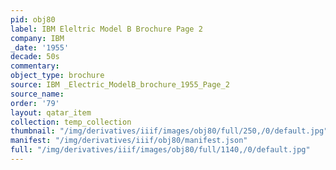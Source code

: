 ```yaml
---
pid: obj80
label: IBM Eleltric Model B Brochure Page 2
company: IBM
_date: '1955'
decade: 50s
commentary: 
object_type: brochure
source: IBM _Electric_ModelB_brochure_1955_Page_2
source_name: 
order: '79'
layout: qatar_item
collection: temp_collection
thumbnail: "/img/derivatives/iiif/images/obj80/full/250,/0/default.jpg"
manifest: "/img/derivatives/iiif/obj80/manifest.json"
full: "/img/derivatives/iiif/images/obj80/full/1140,/0/default.jpg"
---
```

